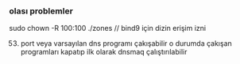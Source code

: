 ### olası problemler

sudo chown -R 100:100 ./zones // bind9 için dizin erişim izni

53. port veya varsayılan dns programı çakışabilir o durumda çakışan programları kapatıp ilk olarak dnsmaq çalıştırılabilir
